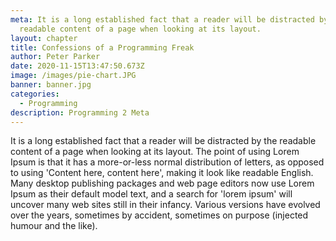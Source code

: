 ```yaml
---
meta: It is a long established fact that a reader will be distracted by the
  readable content of a page when looking at its layout.
layout: chapter
title: Confessions of a Programming Freak
author: Peter Parker
date: 2020-11-15T13:47:50.673Z
image: /images/pie-chart.JPG
banner: banner.jpg
categories:
  - Programming
description: Programming 2 Meta
---
```


It is a long established fact that a reader will be distracted by the readable content of a page when looking at its layout. The point of using Lorem Ipsum is that it has a more-or-less normal distribution of letters, as opposed to using 'Content here, content here', making it look like readable English. Many desktop publishing packages and web page editors now use Lorem Ipsum as their default model text, and a search for 'lorem ipsum' will uncover many web sites still in their infancy. Various versions have evolved over the years, sometimes by accident, sometimes on purpose (injected humour and the like).